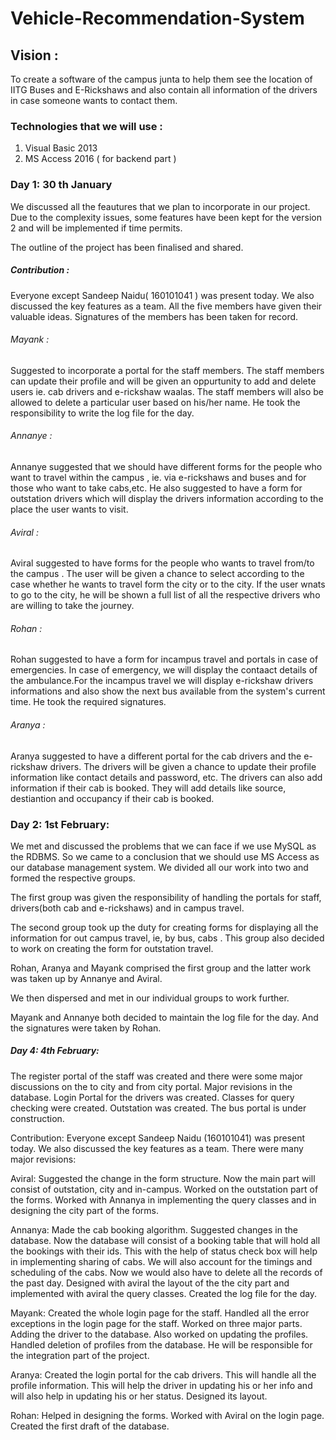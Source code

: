 # Vehicle-Recommendation-System

## Vision :
To create a software of the campus junta to help them see the location of IITG Buses and E-Rickshaws and also contain all information of the drivers in case someone wants to contact them.

### Technologies that we will use : 
1. Visual Basic 2013
2. MS Access 2016 ( for backend part )

### Day 1: 30 th January
We discussed all the feautures that we plan to incorporate in our project.
Due to the complexity issues, some features have been kept for the version 2 and will be implemented if time permits.

The outline of the project has been finalised and shared.

##### Contribution : 
Everyone except Sandeep Naidu( 160101041 ) was present today. We also discussed the key features as a team. 
All the five members have given their valuable ideas.
Signatures of the members has been taken for record.

###### Mayank : 
Suggested to incorporate a portal for the staff members. The staff members can update their profile and will be given an oppurtunity to add and delete users ie. cab drivers and e-rickshaw waalas. The staff members will also be allowed to delete a particular user based on his/her name. He took the responsibility to write the log file for the day.

###### Annanye :
Annanye suggested that we should have different forms for the people who want to travel within the campus , ie. via e-rickshaws and buses and for those who want to take cabs,etc. He also suggested to have a form for outstation drivers which will display the drivers information according to the place the user wants to visit.

###### Aviral :
Aviral suggested to have forms for the people who wants to travel from/to the campus . The user will be given a chance to select according to the case whether he wants to travel form the city or to the city. If the user wnats to go to the city, he will be shown a full list of all the respective drivers who are willing to take the journey. 

###### Rohan :
Rohan suggested to have a form for incampus travel and portals in case of emergencies. In case of emergency, we will display the contaact details of the ambulance.For the incampus travel we will display e-rickshaw drivers informations and also show the next bus available from the system's current time. He took the required signatures.

###### Aranya :
Aranya suggested to have a different portal for the cab drivers and the e-rickshaw drivers. The drivers will be given a chance to update their profile information like contact details and password, etc. The drivers can also add information if their cab is booked.
They will add details like source, destiantion and occupancy if their cab is booked.  

### Day 2: 1st February:
We met and discussed the problems that we can face if we use MySQL as the RDBMS. So we came to a conclusion that we should use MS Access as our database management system. We divided all our work into two and formed the respective groups.

The first group was given the responsibility of handling the portals for staff, drivers(both cab and e-rickshaws) and in campus travel.

The second group took up the duty for creating forms for displaying all the information for out campus travel, ie, by bus, cabs . This group also decided to work on creating the form for outstation travel.

Rohan, Aranya and Mayank comprised the first group and the latter work was taken up by Annanye and Aviral.

We then dispersed and met in our individual groups to work further.

Mayank and Annanye both decided to maintain the log file for the day. And the signatures were taken by Rohan.

##### Day 4: 4th February:
The register portal of the staff was created and there were some major discussions on the to city and from city portal. Major revisions in the database. Login Portal for the drivers was created. Classes for query checking were created. Outstation was created. The bus portal is under construction. 

Contribution:
Everyone except Sandeep Naidu (160101041) was present today. We also discussed the key features as a team.
There were many major revisions:

Aviral: Suggested the change in the form structure. Now the main part will consist of outstation, city and in-campus. Worked on the outstation part of the forms. Worked with Annanya in implementing the query classes and in designing the city part of the forms.

Annanya: Made the cab booking algorithm. Suggested changes in the database. Now the database will consist of a booking table that will 
hold all the bookings with their ids. This with the help of status check box will help in implementing sharing of cabs. We will also account for the timings and scheduling of the cabs. Now we would also have to delete all the records of the past day. Designed with aviral the layout of the the city part and implemented with aviral the query classes. Created the log file for the day.

Mayank: Created the whole login page for the staff. Handled all the error exceptions in the login page for the staff. Worked on three major parts. Adding the driver to the database. Also worked on updating the profiles. Handled deletion of profiles from the database. He will be responsible for the integration part of the project.

Aranya: Created the login portal for the cab drivers. This will handle all the profile information. This will help the driver in updating his or her info and will also help in updating his or her status. Designed its layout.

Rohan: Helped in designing the forms. Worked with Aviral on the login page. Created the first draft of the database.








